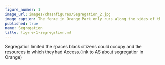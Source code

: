 ```yaml
---
figure_number: 1
image_url: images/chasmfigures/Segregation_2.jpg
image_caption: The fence in Orange Park only runs along the sides of the park that were traditionally black neighborhoods
published: true
name: Segregation
title: figure-1-segregation.md
---
```

Segregation limited the spaces black citizens could occupy and the resources to which they had Access.(link to AS about segregation in Orange)
